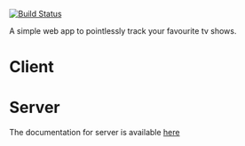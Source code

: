 [![Build Status](https://travis-ci.org/BartKrol/tvmanager.svg?branch=master)](https://travis-ci.org/BartKrol/tvmanager)

A simple web app to pointlessly track your favourite tv shows.

# Client

# Server
The documentation for server is available [here](server)
